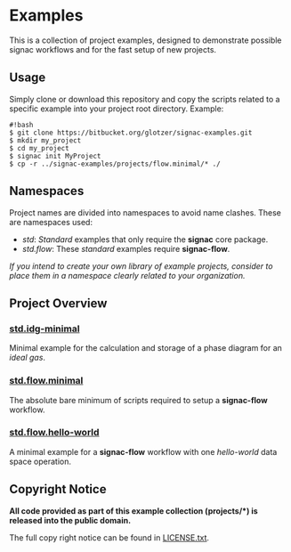 # Examples

This is a collection of project examples, designed to demonstrate possible signac workflows and for the fast setup of new projects.

## Usage

Simply clone or download this repository and copy the scripts related to a specific example into your project root directory.
Example:

```
#!bash
$ git clone https://bitbucket.org/glotzer/signac-examples.git
$ mkdir my_project
$ cd my_project
$ signac init MyProject
$ cp -r ../signac-examples/projects/flow.minimal/* ./
```

## Namespaces

Project names are divided into namespaces to avoid name clashes.
These are namespaces used:

  * *std*: *Standard* examples that only require the **signac** core package.
  * *std.flow*: These *standard* examples require **signac-flow**.

*If you intend to create your own library of example projects, consider to place them in a namespace clearly related to your organization.*

## Project Overview

### [std.idg-minimal](std.idg-minimal/)

Minimal example for the calculation and storage of a phase diagram for an *ideal gas*.

### [std.flow.minimal](std.flow.minimal/)

The absolute bare minimum of scripts required to setup a **signac-flow** workflow.

### [std.flow.hello-world](std.flow.hello-world/)

A minimal example for a **signac-flow** workflow with one *hello-world* data space operation.

## Copyright Notice

**All code provided as part of this example collection (projects/*) is released into the public domain.**

The full copy right notice can be found in [LICENSE.txt](LICENSE.txt).

